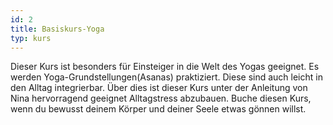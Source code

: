 ```yaml
---
id: 2
title: Basiskurs-Yoga
typ: kurs
---
```

Dieser Kurs ist besonders für Einsteiger in die Welt des Yogas geeignet. Es werden Yoga-Grundstellungen(Asanas) praktiziert. Diese sind auch leicht in den Alltag integrierbar. Über dies ist dieser Kurs unter der Anleitung von Nina hervorragend geeignet Alltagstress abzubauen. Buche diesen Kurs, wenn du bewusst deinem Körper und deiner Seele etwas gönnen willst.
